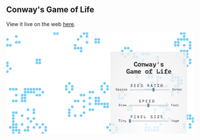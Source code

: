 ## Conway's Game of Life

View it live on the web [here](http://www.hamon.io/conway.js/conway.html
).

![Screenshot of Conway's Game of Life in javascript and HTML5 canvas](conway-screenshot.png)
